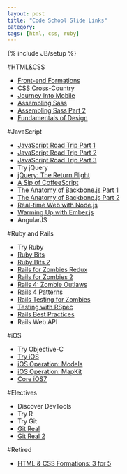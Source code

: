 ```yaml
---
layout: post
title: "Code School Slide Links"
category:
tags: [html, css, ruby]
---
```

{% include JB/setup %}


#HTML&CSS
- [Front-end Formations](http://courseware.codeschool.com.s3.amazonaws.com/frontend/Code%20School%20-%20Front-end%20Formations.pdf)
- [CSS Cross-Country](http://courseware.codeschool.com.s3.amazonaws.com/cssxcountry_slides.pdf)
- [Journey Into Mobile](http://courseware.codeschool.com.s3.amazonaws.com/journey_into_mobile_slides.pdf)
- [Assembling Sass](http://courseware.codeschool.com.s3.amazonaws.com/assembling_sass_slides.pdf)
- [Assembling Sass Part 2](http://courseware.codeschool.com.s3.amazonaws.com/assembling_sass_part_2_slides.pdf)
- [Fundamentals of Design](http://courseware.codeschool.com.s3.amazonaws.com/FoD_optimized.pdf)

#JavaScript
- [JavaScript Road Trip Part 1](http://courseware.codeschool.com.s3.amazonaws.com/javascript-roadtrip/js1.pdf)
- [JavaScript Road Trip Part 2](http://courseware.codeschool.com.s3.amazonaws.com/javascript-roadtrip/js2.pdf)
- [JavaScript Road Trip Part 3](http://courseware.codeschool.com.s3.amazonaws.com/javascript-roadtrip/js3.pdf)
- Try jQuery
- [jQuery: The Return Flight](http://courseware.codeschool.com.s3.amazonaws.com/jquery-part2/jquery-part2.pdf)
- [A Sip of CoffeeScript](http://courseware.codeschool.com.s3.amazonaws.com/coffeescript_slides.pdf)
- [The Anatomy of Backbone.js Part 1](http://courseware.codeschool.com.s3.amazonaws.com/The_Anatomy_of_BackboneJS.pdf)
- [The Anatomy of Backbone.js Part 2](http://courseware.codeschool.com.s3.amazonaws.com/backbone2/backbone2.pdf)
- [Real-time Web with Node.js](http://courseware.codeschool.com.s3.amazonaws.com/node_slides.pdf)
- [Warming Up with Ember.js](http://courseware.codeschool.com/ember/slides/CodeSchool-Emberjs.pdf)
- AngularJS

#Ruby and Rails
- Try Ruby
- [Ruby Bits](http://courseware.codeschool.com.s3.amazonaws.com/ruby_bits_slides.pdf)
- [Ruby Bits 2](http://courseware.codeschool.com.s3.amazonaws.com/ruby_bits_2_slides.pdf)
- [Rails for Zombies Redux](http://railsforzombies.com.s3.amazonaws.com/Rails-For-Zombies-Slides.pdf)
- [Rails for Zombies 2](http://courseware.codeschool.com.s3.amazonaws.com/rails_for_zombies_2_slides.pdf)
- [Rails 4: Zombie Outlaws](http://courseware.codeschool.com.s3.amazonaws.com/rails4/Rails%204%20-%20Zombie%20Outlaws.pdf)
- [Rails 4 Patterns](http://courseware.codeschool.com.s3.amazonaws.com/rails4patterns/rails_4_patterns.pdf)
- [Rails Testing for Zombies](http://courseware.codeschool.com.s3.amazonaws.com/rails_testing.pdf)
- [Testing with RSpec](http://courseware.codeschool.com.s3.amazonaws.com/testing_with_rspec_slides.pdf)
- [Rails Best Practices](http://courseware.codeschool.com.s3.amazonaws.com/Rails_Best_Practices_Slides.pdf)
- Rails Web API

#iOS
- Try Objective-C
- [Try iOS](http://courseware.codeschool.com.s3.amazonaws.com/try_ios/CodeSchool_Try_iOS.pdf)
- [iOS Operation: Models](http://courseware.codeschool.com.s3.amazonaws.com/iosom/Operation-Models-Slides.pdf)
- [iOS Operation: MapKit](http://courseware.codeschool.com.s3.amazonaws.com/mapkit/Operation-MapKit-Slides.pdf)
- [Core iOS7](http://courseware.codeschool.com.s3.amazonaws.com/ios7/iOS7CourseSlides.pdf)

#Electives
- Discover DevTools
- Try R
- Try Git
- [Git Real](http://courseware.codeschool.com.s3.amazonaws.com/git_real_slides.pdf)
- [Git Real 2](http://courseware.codeschool.com.s3.amazonaws.com/git_real2/git_real_2_full_deck.pdf)

#Retired
- [HTML & CSS Formations: 3 for 5](http://courseware.codeschool.com.s3.amazonaws.com/Three_For_Five.pdf)